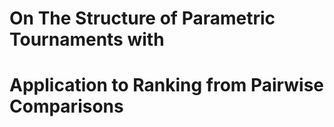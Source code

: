 # On The Structure of Parametric Tournaments with
# Application to Ranking from Pairwise Comparisons

